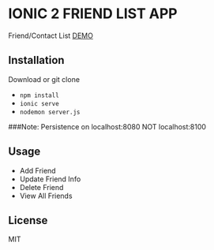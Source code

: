 # IONIC 2 FRIEND LIST APP
Friend/Contact List
[DEMO](https://still-tundra-27579.herokuapp.com/)

## Installation
Download or git clone
* `npm install`
* `ionic serve`
* `nodemon server.js`

###Note: Persistence on localhost:8080 NOT localhost:8100

## Usage
* Add Friend
* Update Friend Info
* Delete Friend
* View All Friends

## License
MIT
